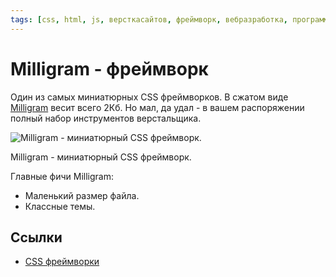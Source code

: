 ```yaml
---
tags: [css, html, js, версткасайтов, фреймворк, вебразработка, программирование]
---
```

# Milligram - фреймворк

Один из самых миниатюрных CSS фреймворков. В сжатом виде [Milligram](https://milligram.io/) весит всего 2Кб. Но мал, да удал - в вашем распоряжении полный набор инструментов верстальщика.

![Milligram - миниатюрный CSS фреймворк.](https://media.proglib.io/posts/2020/01/14/8ce6fdc1cc0222f955284177aea12ddb.png)

Milligram - миниатюрный CSS фреймворк.

Главные фичи Milligram:

- Маленький размер файла.
- Классные темы.

## Ссылки

- [CSS фреймворки](CSS%20%D1%84%D1%80%D0%B5%D0%B9%D0%BC%D0%B2%D0%BE%D1%80%D0%BA%D0%B8.md)
